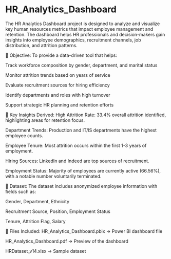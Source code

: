 # HR_Analytics_Dashboard

The HR Analytics Dashboard project is designed to analyze and visualize key human resources metrics that impact employee management and retention. The dashboard helps HR professionals and decision-makers gain insights into employee demographics, recruitment channels, job distribution, and attrition patterns.

🎯 Objective:
To provide a data-driven tool that helps:

Track workforce composition by gender, department, and marital status

Monitor attrition trends based on years of service

Evaluate recruitment sources for hiring efficiency

Identify departments and roles with high turnover

Support strategic HR planning and retention efforts

📌 Key Insights Derived:
High Attrition Rate: 33.4% overall attrition identified, highlighting areas for retention focus.

Department Trends: Production and IT/IS departments have the highest employee counts.

Employee Tenure: Most attrition occurs within the first 1-3 years of employment.

Hiring Sources: LinkedIn and Indeed are top sources of recruitment.

Employment Status: Majority of employees are currently active (66.56%), with a notable number voluntarily terminated.

📂 Dataset:
The dataset includes anonymized employee information with fields such as:

Gender, Department, Ethnicity

Recruitment Source, Position, Employment Status

Tenure, Attrition Flag, Salary

📁 Files Included:
HR_Analytics_Dashboard.pbix → Power BI dashboard file

HR_Analytics_Dashboard.pdf → Preview of the dashboard

HRDataset_v14.xlsx → Sample dataset


